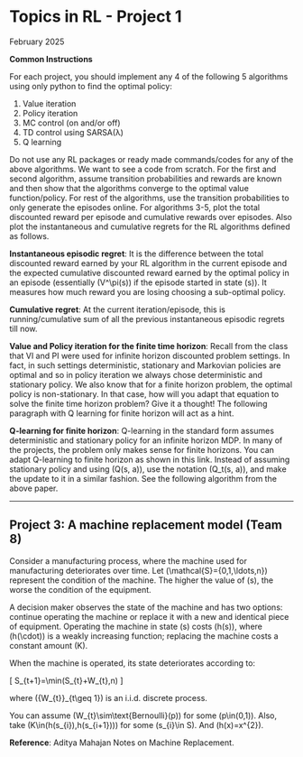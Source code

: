 # Topics in RL - Project 1

February 2025

**Common Instructions**

For each project, you should implement any 4 of the following 5 algorithms using only python to find the optimal policy:

1. Value iteration  
2. Policy iteration  
3. MC control (on and/or off)  
4. TD control using SARSA(λ)  
5. Q learning  

Do not use any RL packages or ready made commands/codes for any of the above algorithms. We want to see a code from scratch. For the first and second algorithm, assume transition probabilities and rewards are known and then show that the algorithms converge to the optimal value function/policy. For rest of the algorithms, use the transition probabilities to only generate the episodes online. For algorithms 3-5, plot the total discounted reward per episode and cumulative rewards over episodes. Also plot the instantaneous and cumulative regrets for the RL algorithms defined as follows.  

**Instantaneous episodic regret**: It is the difference between the total discounted reward earned by your RL algorithm in the current episode and the expected cumulative discounted reward earned by the optimal policy in an episode (essentially \(V^\pi(s)\) if the episode started in state \(s\)). It measures how much reward you are losing choosing a sub-optimal policy.  

**Cumulative regret**: At the current iteration/episode, this is running/cumulative sum of all the previous instantaneous episodic regrets till now.  

**Value and Policy iteration for the finite time horizon**: Recall from the class that VI and PI were used for infinite horizon discounted problem settings. In fact, in such settings deterministic, stationary and Markovian policies are optimal and so in policy iteration we always chose deterministic and stationary policy. We also know that for a finite horizon problem, the optimal policy is non-stationary. In that case, how will you adapt that equation to solve the finite time horizon problem? Give it a thought! The following paragraph with Q learning for finite horizon will act as a hint.  

**Q-learning for finite horizon**: Q-learning in the standard form assumes deterministic and stationary policy for an infinite horizon MDP. In many of the projects, the problem only makes sense for finite horizons. You can adapt Q-learning to finite horizon as shown in this link. Instead of assuming stationary policy and using \(Q(s, a)\), use the notation \(Q_t(s, a)\), and make the update to it in a similar fashion. See the following algorithm from the above paper.  

---

## Project 3: A machine replacement model (Team 8)  

Consider a manufacturing process, where the machine used for manufacturing deteriorates over time. Let \(\mathcal{S}=\{0,1,\ldots,n\}\) represent the condition of the machine. The higher the value of \(s\), the worse the condition of the equipment.  

A decision maker observes the state of the machine and has two options: continue operating the machine or replace it with a new and identical piece of equipment. Operating the machine in state \(s\) costs \(h(s)\), where \(h(\cdot)\) is a weakly increasing function; replacing the machine costs a constant amount \(K\).  

When the machine is operated, its state deteriorates according to:  

\[
S_{t+1}=\min(S_{t}+W_{t},n)
\]  

where \(\{W_{t}\}_{t\geq 1}\) is an i.i.d. discrete process.  

You can assume \(W_{t}\sim\text{Bernoulli}(p)\) for some \(p\in(0,1)\). Also, take \(K\in(h(s_{i}),h(s_{i+1}))\) for some \(s_{i}\in S\). And \(h(x)=x^{2}\).  

**Reference**: Aditya Mahajan Notes on Machine Replacement.  